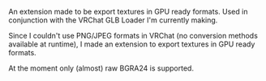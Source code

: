 An extension made to be export textures in GPU ready formats.
Used in conjunction with the VRChat GLB Loader I'm currently making.

Since I couldn't use PNG/JPEG formats in VRChat (no conversion methods
available at runtime), I made an extension to export textures in GPU
ready formats.

At the moment only (almost) raw BGRA24 is supported.